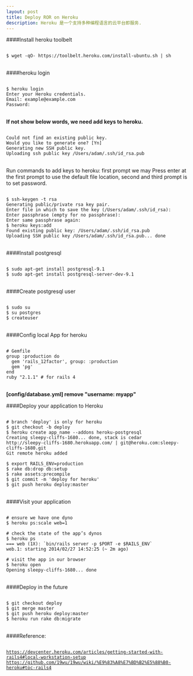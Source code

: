 ```yaml
---
layout: post 
title: Deploy ROR on Heroku 
description: Heroku 是一个支持多种编程语言的云平台即服务.
---
```


####Install heroku toolbelt

<pre>
<code id='code-customize'>
$ wget -qO- https://toolbelt.heroku.com/install-ubuntu.sh | sh
</code>
</pre>

####heroku login

<pre>
<code id='code-customize'>
$ heroku login
Enter your Heroku credentials.
Email: example@example.com
Password:
</code>
</pre>

<span class='circle'></span><b>If not show below words, we need add keys to heroku.</b>

<pre>
<code id='code-customize'>
Could not find an existing public key.
Would you like to generate one? [Yn]
Generating new SSH public key.
Uploading ssh public key /Users/adam/.ssh/id_rsa.pub
</code>
</pre>

<div class='block-blue'>
Run commands to add keys to heroku: first prompt we may Press enter at the first prompt to use the default file location, second and third prompt is to set password.
</div>

<pre>
<code id='code-customize'>
$ ssh-keygen -t rsa
Generating public/private rsa key pair.
Enter file in which to save the key (/Users/adam/.ssh/id_rsa):
Enter passphrase (empty for no passphrase):
Enter same passphrase again:
$ heroku keys:add
Found existing public key: /Users/adam/.ssh/id_rsa.pub
Uploading SSH public key /Users/adam/.ssh/id_rsa.pub... done
</code>
</pre>

####Install postgresql

<pre>
<code id='code-customize'>
$ sudo apt-get install postgresql-9.1  
$ sudo apt-get install postgresql-server-dev-9.1
</code>
</pre>

####Create postgresql user

<pre>
<code id='code-customize'>
$ sudo su
$ su postgres
$ createuser
</code>
</pre>

####Config local App for heroku

<pre>
<code id='code-customize'>
# Gemfile
group :production do
  gem 'rails_12factor', group: :production
  gem 'pg'
end
ruby "2.1.1" # for rails 4
</code>
</pre>

<span class='circle'></span><b>[config/database.yml] remove "username: myapp"</b>

####Deploy your application to Heroku

<pre>
<code id='code-customize'>
# branch 'deploy' is only for heroku
$ git checkout -b deploy
$ heroku create app_name --addons heroku-postgresql
Creating sleepy-cliffs-1680... done, stack is cedar
http://sleepy-cliffs-1680.herokuapp.com/ | git@heroku.com:sleepy-cliffs-1680.git
Git remote heroku added

$ export RAILS_ENV=production
$ rake db:drop db:setup
$ rake assets:precompile
$ git commit -m 'deploy for heroku'
$ git push heroku deploy:master
</code>
</pre>

####Visit your application

<pre>
<code id='code-customize'>
# ensure we have one dyno
$ heroku ps:scale web=1

# check the state of the app’s dynos
$ heroku ps
=== web (1X): `bin/rails server -p $PORT -e $RAILS_ENV`
web.1: starting 2014/02/27 14:52:25 (~ 2m ago)

# visit the app in our browser 
$ heroku open
Opening sleepy-cliffs-1680... done
</code>
</pre>

####Deploy in the future

<pre>
<code id='code-customize'>
$ git checkout deploy
$ git merge master
$ git push heroku deploy:master
$ heroku run rake db:migrate
</code>
</pre>

####Reference:

<pre>
<code id='code-customize'>
<a href="https://devcenter.heroku.com/articles/getting-started-with-rails4#local-workstation-setup">https://devcenter.heroku.com/articles/getting-started-with-rails4#local-workstation-setup</a>
<a href="https://github.com/19wu/19wu/wiki/%E9%83%A8%E7%BD%B2%E5%88%B0-heroku#toc-rails4">https://github.com/19wu/19wu/wiki/%E9%83%A8%E7%BD%B2%E5%88%B0-heroku#toc-rails4</a>
</code>
</pre>


